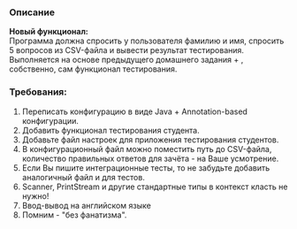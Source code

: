 
### Описание
**Новый функционал:**</br>
Программа должна спросить у пользователя фамилию и имя, спросить 5 вопросов из CSV-файла и вывести результат тестирования.
Выполняется на основе предыдущего домашнего задания + , собственно, сам функционал тестирования.
### Требования:
1. Переписать конфигурацию в виде Java + Annotation-based конфигурации.
2. Добавить функционал тестирования студента. 
3. Добавьте файл настроек для приложения тестирования студентов. 
4. В конфигурационный файл можно поместить путь до CSV-файла, количество правильных ответов для зачёта - на Ваше усмотрение. 
5. Если Вы пишите интеграционные тесты, то не забудьте добавить аналогичный файл и для тестов. 
6. Scanner, PrintStream и другие стандартные типы в контекст класть не нужно!
7. Ввод-вывод на английском языке 
8. Помним - "без фанатизма".